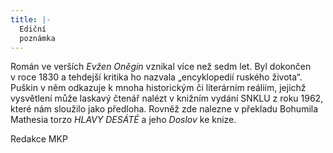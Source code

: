 ```yaml
---
title: |-
  Ediční
  poznámka
---
```


Román ve verších _Evžen Oněgin_ vznikal více než sedm let. Byl dokončen v roce 1830 a tehdejší kritika ho nazvala „encyklopedií ruského života“. Puškin v něm odkazuje k mnoha historickým či literárním reáliím, jejichž vysvětlení může laskavý čtenář nalézt v knižním vydání SNKLU z roku 1962, které nám sloužilo jako předloha. Rovněž zde nalezne v překladu Bohumila Mathesia torzo _HLAVY DESÁTÉ_ a jeho _Doslov_ ke knize.

Redakce MKP
